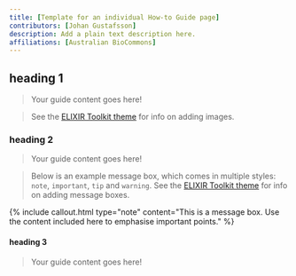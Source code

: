 ```yaml
---
title: [Template for an individual How-to Guide page]
contributors: [Johan Gustafsson]
description: Add a plain text description here.
affiliations: [Australian BioCommons]
---
```



## heading 1

> Your guide content goes here!

> See the [ELIXIR Toolkit theme](https://elixir-belgium.github.io/elixir-toolkit-theme/markdown_cheat_sheet#images) for info on adding images.

### heading 2

> Your guide content goes here!

> Below is an example message box, which comes in multiple styles: `note`, `important`, `tip` and `warning`.
> See the [ELIXIR Toolkit theme](https://elixir-belgium.github.io/elixir-toolkit-theme/markdown_cheat_sheet#message-boxes) for info on adding message boxes.

{% include callout.html type="note" content="This is a message box. Use the content included here to emphasise important points." %}

#### heading 3

> Your guide content goes here!
